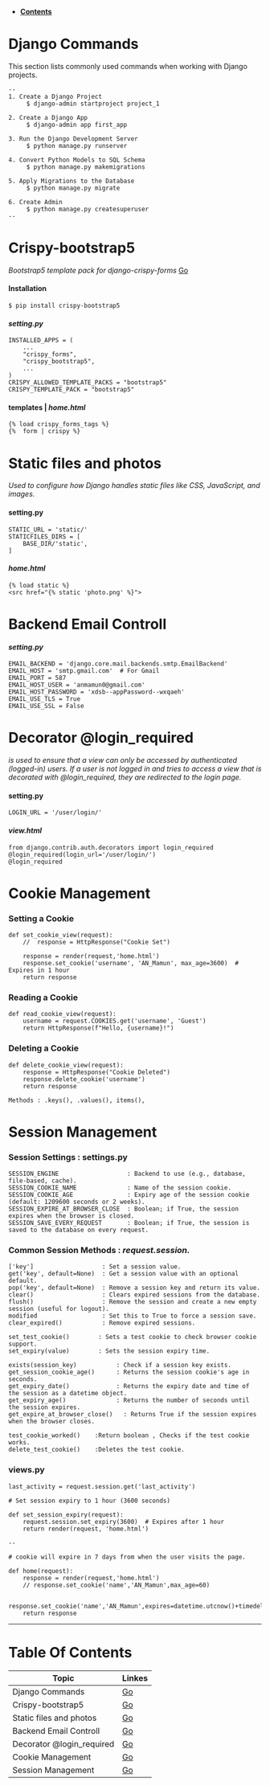 - [**Contents**](#table-of-contents)

# Django Commands

This section lists commonly used commands when working with Django projects.


```
--
1. Create a Django Project 
     $ django-admin startproject project_1

2. Create a Django App
     $ django-admin app first_app

3. Run the Django Development Server 
     $ python manage.py runserver

4. Convert Python Models to SQL Schema 
     $ python manage.py makemigrations

5. Apply Migrations to the Database
     $ python manage.py migrate

6. Create Admin
     $ python manage.py createsuperuser
--
```
 
 
 
 
# Crispy-bootstrap5 
*Bootstrap5 template pack for django-crispy-forms* [Go](https://github.com/django-crispy-forms/crispy-bootstrap5/) 


####  Installation  
```
$ pip install crispy-bootstrap5
```
#### *setting.py*
```
INSTALLED_APPS = (
    ...
    "crispy_forms",
    "crispy_bootstrap5",
    ...
)
CRISPY_ALLOWED_TEMPLATE_PACKS = "bootstrap5"
CRISPY_TEMPLATE_PACK = "bootstrap5"
```
#### templates | *home.html*
```
{% load crispy_forms_tags %}
{%  form | crispy %}
```



# Static files and photos
*Used to configure how Django handles static files like CSS, JavaScript, and images.* 

####  setting.py  
```
STATIC_URL = 'static/'
STATICFILES_DIRS = [
    BASE_DIR/'static',
]
```

####  *home.html*
```
{% load static %}
<src href="{% static 'photo.png' %}">
```

# Backend Email Controll

#### *setting.py* 
```
EMAIL_BACKEND = 'django.core.mail.backends.smtp.EmailBackend'
EMAIL_HOST = 'smtp.gmail.com'  # For Gmail
EMAIL_PORT = 587
EMAIL_HOST_USER = 'anmamun0@gmail.com'
EMAIL_HOST_PASSWORD = 'xdsb--appPassword--wxqaeh'
EMAIL_USE_TLS = True
EMAIL_USE_SSL = False
```




# Decorator @login_required
*is used to ensure that a view can only be accessed by authenticated (logged-in) users. If a user is not logged in and tries to access a view that is decorated with @login_required, they are redirected to the login page.* 

####  setting.py  
```
LOGIN_URL = '/user/login/'
```

####  *view.html*
```
from django.contrib.auth.decorators import login_required
@login_required(login_url='/user/login/')
@login_required
```



# Cookie Management

### Setting a Cookie
```
def set_cookie_view(request):
    //  response = HttpResponse("Cookie Set")

    response = render(request,'home.html')
    response.set_cookie('username', 'AN_Mamun', max_age=3600)  # Expires in 1 hour
    return response
```

### Reading a Cookie
```
def read_cookie_view(request):
    username = request.COOKIES.get('username', 'Guest')
    return HttpResponse(f"Hello, {username}!")
```

### Deleting a Cookie
```
def delete_cookie_view(request):
    response = HttpResponse("Cookie Deleted")
    response.delete_cookie('username')
    return response
```
```
Methods : .keys(), .values(), items(), 
```



# Session Management


### Session Settings : settings.py

```
SESSION_ENGINE                   : Backend to use (e.g., database, file-based, cache).
SESSION_COOKIE_NAME              : Name of the session cookie.
SESSION_COOKIE_AGE               : Expiry age of the session cookie (default: 1209600 seconds or 2 weeks).
SESSION_EXPIRE_AT_BROWSER_CLOSE  : Boolean; if True, the session expires when the browser is closed.
SESSION_SAVE_EVERY_REQUEST       : Boolean; if True, the session is saved to the database on every request.
```



### Common Session Methods : *request.session.*

```
['key']                   : Set a session value.
get('key', default=None)  : Get a session value with an optional default.
pop('key', default=None)  : Remove a session key and return its value.
clear()                   : Clears expired sessions from the database.
flush()                   : Remove the session and create a new empty session (useful for logout).
modified                  : Set this to True to force a session save.
clear_expired()           : Remove expired sessions.

set_test_cookie()	     : Sets a test cookie to check browser cookie support.
set_expiry(value)	     : Sets the session expiry time.

exists(session_key)           : Check if a session key exists.
get_session_cookie_age()      : Returns the session cookie's age in seconds.
get_expiry_date()	          : Returns the expiry date and time of the session as a datetime object.
get_expiry_age()	          : Returns the number of seconds until the session expires.
get_expire_at_browser_close()	: Returns True if the session expires when the browser closes.

test_cookie_worked()	:Return boolean , Checks if the test cookie works.
delete_test_cookie()	:Deletes the test cookie.
```




### views.py
```
last_activity = request.session.get('last_activity')
 
# Set session expiry to 1 hour (3600 seconds)

def set_session_expiry(request):
    request.session.set_expiry(3600)  # Expires after 1 hour
    return render(request, 'home.html')

--

# cookie will expire in 7 days from when the user visits the page.

def home(request):
    response = render(request,'home.html')
    // response.set_cookie('name','AN_Mamun',max_age=60)

    response.set_cookie('name','AN_Mamun',expires=datetime.utcnow()+timedelta(days=7))
    return response
```


--- 
# **Table Of Contents**

|      Topic                 |       Linkes                         | 
|----------------------------|--------------------------------------| 
| Django Commands            | [Go](#django-commands)               |  
| Crispy-bootstrap5          | [Go](#crispy-bootstrap5)             |  
| Static files and photos    | [Go](#static-files-and-photos)       |  
| Backend Email Controll     | [Go](#backend-email-controll)        |   
| Decorator @login_required  | [Go](#decorator-@login_required)     |   
| Cookie Management          | [Go](#cookie-management)             |   
| Session Management         | [Go](#session-management)            |   



